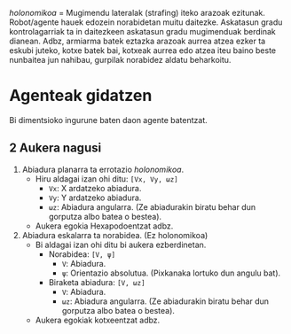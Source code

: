 *holonomikoa* = Mugimendu lateralak (strafing) iteko arazoak ezitunak. Robot/agente hauek edozein norabidetan muitu daitezke. Askatasun gradu kontrolagarriak ta in daitezkeen askatasun gradu mugimenduak berdinak dianean.
Adbz, armiarma batek eztazka arazoak aurrea atzea ezker ta eskubi juteko, kotxe batek bai, kotxeak aurrea edo atzea iteu baino beste nunbaitea jun nahibau, gurpilak norabidez aldatu beharkoitu.

# Agenteak gidatzen

Bi dimentsioko ingurune baten daon agente batentzat.

## 2 Aukera nagusi

1. Abiadura planarra ta errotazio *holonomikoa*.
    - Hiru aldagai izan ohi ditu: `[Vx, Vy, ωz]`
        - `Vx`: X ardatzeko abiadura.
        - `Vy`: Y ardatzeko abiadura.
        - `ωz`: Abiadura angularra. (Ze abiadurakin biratu behar dun gorputza albo batea o bestea).
    - Aukera egokia Hexapodoentzat adbz.
2. Abiadura eskalarra ta norabidea. (Ez holonomikoa)
    - Bi aldagai izan ohi ditu bi aukera ezberdinetan.
        - Norabidea: `[V, ψ]`
            - `V`: Abiadura.
            - `ψ`: Orientazio absolutua. (Pixkanaka lortuko dun angulu bat).
        - Biraketa abiadura: `[V, ωz]`
            - `V`: Abiadura.
            - `ωz`: Abiadura angularra. (Ze abiadurakin biratu behar dun gorputza albo batea o bestea).
    - Aukera egokiak kotxeentzat adbz.



